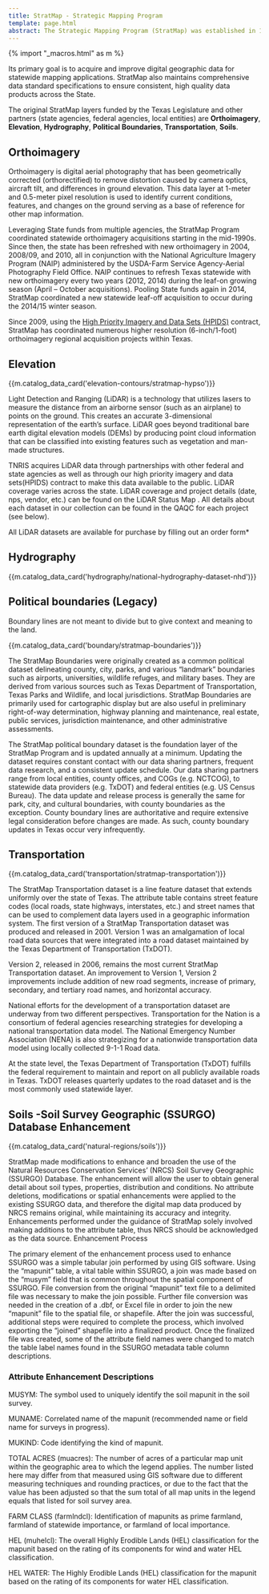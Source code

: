 ```yaml
---
title: StratMap - Strategic Mapping Program
template: page.html
abstract: The Strategic Mapping Program (StratMap) was established in 1997 by Senate Bill 1 to develop consistent statewide digital data layers.
---
```


{% import "_macros.html" as m %}

Its primary goal is to acquire and improve digital geographic data for statewide mapping applications.  StratMap also maintains comprehensive data standard specifications to ensure consistent, high quality data products across the State.

The original StratMap layers funded by the Texas Legislature and other partners (state agencies, federal agencies, local entities) are **Orthoimagery**, **Elevation**, **Hydrography**, **Political Boundaries**, **Transportation**, **Soils**.

## Orthoimagery

Orthoimagery is digital aerial photography that has been geometrically corrected (orthorectified) to remove distortion caused by camera optics, aircraft tilt, and differences in ground elevation. This data layer at 1-meter and 0.5-meter pixel resolution is used to identify current conditions, features, and changes on the ground serving as a base of reference for other map information. 

Leveraging State funds from multiple agencies, the StratMap Program coordinated statewide orthoimagery acquisitions starting in the mid-1990s. Since then, the state has been refreshed with new orthoimagery in 2004, 2008/09, and 2010, all in conjunction with the National Agriculture Imagery Program (NAIP) administered by the USDA-Farm Service Agency-Aerial Photography Field Office. NAIP continues to refresh Texas statewide with new orthoimagery every two years (2012, 2014) during the leaf-on growing season (April – October acquisitions). Pooling State funds again in 2014, StratMap coordinated a new statewide leaf-off acquisition to occur during the 2014/15 winter season.

Since 2009, using the [High Priority Imagery and Data Sets (HPIDS)](high-priority-imagery-datasets) contract, StratMap has coordinated numerous higher resolution (6-inch/1-foot) orthoimagery regional acquisition projects within Texas.

## Elevation

{{m.catalog_data_card('elevation-contours/stratmap-hypso')}}

Light Detection and Ranging (LiDAR) is a technology that utilizes lasers to measure the distance from an airborne sensor (such as an airplane) to points on the ground. This creates an accurate 3-dimensional representation of the earth’s surface. LiDAR goes beyond traditional bare earth digital elevation models (DEMs) by producing point cloud information that can be classified into existing features such as vegetation and man-made structures.

TNRIS acquires LiDAR data through partnerships with other federal and state agencies as well as through our high priority imagery and data sets(HPIDS) contract to make this data available to the public. LiDAR coverage varies across the state. LiDAR coverage and project details (date, nps, vendor, etc.) can be found on the LiDAR Status Map . All details about each dataset in our collection can be found in the QAQC for each project (see below).

All LiDAR datasets are available for purchase by filling out an order form*

## Hydrography
{{m.catalog_data_card('hydrography/national-hydrography-dataset-nhd')}}

## Political boundaries (Legacy)

<p class="lead">Boundary lines are not meant to divide but to give context and meaning to the land.</p>

{{m.catalog_data_card('boundary/stratmap-boundaries')}}

The StratMap Boundaries were originally created as a common political dataset delineating county, city, parks, and various “landmark” boundaries such as airports, universities, wildlife refuges, and military bases. They are derived from various sources such as Texas Department of Transportation, Texas Parks and Wildlife, and local jurisdictions. StratMap Boundaries are primarily used for cartographic display but are also useful in preliminary right-of-way determination, highway planning and maintenance, real estate, public services, jurisdiction maintenance, and other administrative assessments.

The StratMap political boundary dataset is the foundation layer of the StratMap Program and is updated annually at a minimum. Updating the dataset requires constant contact with our data sharing partners, frequent data research, and a consistent update schedule. Our data sharing partners range from local entities, county offices, and COGs (e.g. NCTCOG), to statewide data providers (e.g. TxDOT) and federal entities (e.g. US Census Bureau). The data update and release process is generally the same for park, city, and cultural boundaries, with county boundaries as the exception. County boundary lines are authoritative and require extensive legal consideration before changes are made. As such, county boundary updates in Texas occur very infrequently.


## Transportation

{{m.catalog_data_card('transportation/stratmap-transportation')}}

The StratMap Transportation dataset is a line feature dataset that extends uniformly over the state of Texas. The attribute table contains street feature codes (local roads, state highways, interstates, etc.) and street names that can be used to complement data layers used in a geographic information system.  The first version of a StratMap Transportation dataset was produced and released in 2001. Version 1 was an amalgamation of local road data sources that were integrated into a road dataset maintained by the Texas Department of Transportation (TxDOT).

Version 2, released in 2006, remains the most current StratMap Transportation dataset.  An improvement to Version 1, Version 2 improvements include addition of new road segments, increase of primary, secondary, and tertiary road names, and horizontal accuracy.

National efforts for the development of a transportation dataset are underway from two different perspectives. Transportation for the Nation is a consortium of federal agencies researching strategies for developing a national transportation data model. The National Emergency Number Association (NENA) is also strategizing for a nationwide transportation data model using locally collected 9-1-1 Road data.

At the state level, the Texas Department of Transportation (TxDOT) fulfills the federal requirement to maintain and report on all publicly available roads in Texas. TxDOT releases quarterly updates to the road dataset and is the most commonly used statewide layer.


## Soils -Soil Survey Geographic (SSURGO) Database Enhancement
{{m.catalog_data_card('natural-regions/soils')}}

StratMap made modifications to enhance and broaden the use of the Natural Resources Conservation Services’ (NRCS) Soil Survey Geographic (SSURGO) Database. The enhancement will allow the user to obtain general detail about soil types, properties, distribution and conditions. No attribute deletions, modifications or spatial enhancements were applied to the existing SSURGO data, and therefore the digital map data produced by NRCS remains original, while maintaining its accuracy and integrity. Enhancements performed under the guidance of StratMap solely involved making additions to the attribute table, thus NRCS should be acknowledged as the data source.
Enhancement Process

The primary element of the enhancement process used to enhance SSURGO was a simple tabular join performed by using GIS software. Using the “mapunit” table, a vital table within SSURGO, a join was made based on the “musym” field that is common throughout the spatial component of SSURGO. File conversion from the original “mapunit” text file to a delimited file was necessary to make the join possible.  Further file conversion was needed in the creation of a .dbf, or Excel file in order to join the new “mapunit” file to the spatial file, or shapefile. After the join was successful, additional steps were required to complete the process, which involved exporting the “joined” shapefile into a finalized product. Once the finalized file was created, some of the attribute field names were changed to match the table label names found in the SSURGO metadata table column descriptions.

### Attribute Enhancement Descriptions
MUSYM: The symbol used to uniquely identify the soil mapunit in the soil survey.

MUNAME: Correlated name of the mapunit (recommended name or field name for surveys in progress).

MUKIND: Code identifying the kind of mapunit.

TOTAL ACRES (muacres): The number of acres of a particular map unit within the geographic area to which the legend applies. The number listed here may differ from that measured using GIS software due to different measuring techniques and rounding practices, or due to the fact that the value has
been adjusted so that the sum total of all map units in the legend equals that listed for soil survey area. 

FARM CLASS (farmlndcl): Identification of mapunits as prime farmland, farmland of statewide importance, or farmland of local importance.

HEL (muhelcl): The overall Highly Erodible Lands (HEL) classification for the mapunit based on the rating of its components for wind and water HEL classification.

HEL WATER: The Highly Erodible Lands (HEL) classification for the mapunit based on the rating of its components for water HEL classification.


